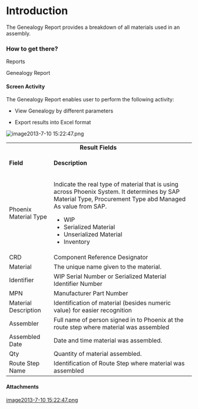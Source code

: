 # Introduction

The Genealogy Report provides a breakdown of all materials used in an assembly.


### How to get there?


Reports



Genealogy Report



#### Screen Activity


The Genealogy Report enables user to perform the following activity:

- View Genealogy by different parameters

- Export results into Excel format


![image2013-7-10 15:22:47.png](/.attachments/29919921.png)




<table class="confluenceTable"><tbody><tr><td colspan="2" style="text-align: center;" class="confluenceTd"><strong>Result Fields </strong></td></tr><tr><td class="highlight confluenceTd"><p><strong>Field</strong></p></td><td class="highlight confluenceTd"><p><strong>Description</strong></p></td></tr><tr><td class="confluenceTd">Phoenix Material Type</td><td class="confluenceTd"><p>Indicate the real type of material that is using across Phoenix System. It determines by SAP Material Type, Procurement Type abd Managed As value from SAP.</p><ul><li>WIP</li><li>Serialized Material</li><li>Unserialized Material</li><li>Inventory</li></ul></td></tr><tr><td colspan="1" class="confluenceTd">CRD</td><td colspan="1" class="confluenceTd">Component Reference Designator</td></tr><tr><td colspan="1" class="confluenceTd"><span>Material</span></td><td colspan="1" class="confluenceTd"><span>The unique name given to the material.</span></td></tr><tr><td colspan="1" class="confluenceTd">Identifier</td><td colspan="1" class="confluenceTd">WIP Serial Number or Serialized Material Identifier Number</td></tr><tr><td colspan="1" class="confluenceTd">MPN</td><td colspan="1" class="confluenceTd">Manufacturer Part Number</td></tr><tr><td colspan="1" class="confluenceTd"><span>Material Description</span></td><td colspan="1" class="confluenceTd"><span>Identification of material (besides numeric value) for easier recognition</span></td></tr><tr><td colspan="1" class="confluenceTd">Assembler</td><td colspan="1" class="confluenceTd">Full name of person signed in to Phoenix at the route step where material was assembled</td></tr><tr><td colspan="1" class="confluenceTd">Assembled Date</td><td colspan="1" class="confluenceTd">Date and time material was assembled. </td></tr><tr><td colspan="1" class="confluenceTd">Qty</td><td colspan="1" class="confluenceTd">Quantity of material assembled.</td></tr><tr><td colspan="1" class="confluenceTd">Route Step Name</td><td colspan="1" class="confluenceTd">Identification of Route Step where material was assembled</td></tr></tbody></table>




#### Attachments

[image2013-7-10 15:22:47.png](/.attachments/29919921.png)

